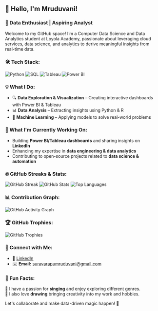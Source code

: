 ## 👋 Hello, I'm Mruduvani!

### 🚀 Data Enthusiast | Aspiring Analyst 

Welcome to my GitHub space! I’m a Computer Data Science and Data Analytics student at Loyola Academy, passionate about leveraging cloud services, data science, and analytics to derive meaningful insights from real-time data.

### 🛠 Tech Stack:
![Python](https://img.shields.io/badge/Python-3776AB?style=for-the-badge&logo=python&logoColor=white)
![SQL](https://img.shields.io/badge/SQL-276DC3?style=for-the-badge&logo=r&logoColor=white)
![Tableau](https://img.shields.io/badge/Tableau-E97627?style=for-the-badge&logo=tableau&logoColor=white)
![Power BI](https://img.shields.io/badge/Power%20BI-F2C811?style=for-the-badge&logo=power-bi&logoColor=black)

### 💡 What I Do:
- 🔍 **Data Exploration & Visualization** – Creating interactive dashboards with Power BI & Tableau
- 📊 **Data Analysis** – Extracting insights using Python & R
- 🤖 **Machine Learning** – Applying models to solve real-world problems

### 🌱 What I'm Currently Working On:
- Building **Power BI/Tableau dashboards** and sharing insights on **LinkedIn**
- Enhancing my expertise in **data engineering & data analytics**
- Contributing to open-source projects related to **data science & automation**

### 🔥 GitHub Streaks & Stats:
![GitHub Streak](https://github-readme-streak-stats.herokuapp.com/?user=Mrudu17&theme=radical)
![GitHub Stats](https://github-readme-stats.vercel.app/api?username=Mrudu17&show_icons=true&theme=radical)
![Top Languages](https://github-readme-stats.vercel.app/api/top-langs/?username=Mrudu17&layout=compact&theme=radical)

### 📊 Contribution Graph:
![GitHub Activity Graph](https://github-readme-activity-graph.vercel.app/graph?username=mruduvani&theme=react-dark)

### 🏆 GitHub Trophies:
![GitHub Trophies](https://github-profile-trophy.vercel.app/?username=mruduvani&theme=radical)

### 🔗 Connect with Me:
- 💼 [LinkedIn](https://www.linkedin.com/in/mruduvani)  
- ✉️ **Email:** suravarapumruduvani@gmail.com

### 🎵 Fun Facts:
🎵 I have a passion for **singing** and enjoy exploring different genres.  
🎨 I also love **drawing** bringing creativity into my work and hobbies.

Let's collaborate and make data-driven magic happen! 🚀


